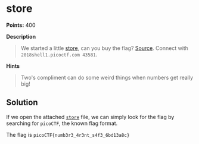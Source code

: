 # store

**Points:** 400

**Description**
> We started a little [store](store), can you buy the flag? [Source](store.c). Connect with `2018shell1.picoctf.com 43581`.

**Hints**
> Two's compliment can do some weird things when numbers get really big!

## Solution

If we open the attached [`store`](store) file, we can simply look for the flag by searching for `picoCTF`, the known flag format.

The flag is `picoCTF{numb3r3_4r3nt_s4f3_6bd13a8c}`
